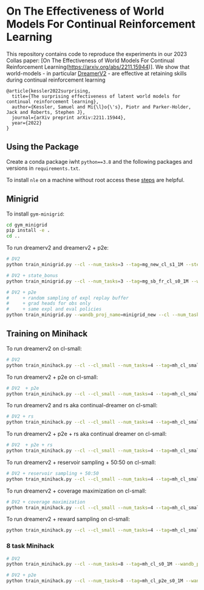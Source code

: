 # On The Effectiveness of World Models For Continual Reinforcement Learning

This repository contains code to reproduce the experiments in our 2023 Collas paper: [On The Effectiveness of World Models For Continual Reinforcement Learning(https://arxiv.org/abs/2211.15944)]. We show that world-models - in particular [DreamerV2](https://github.com/danijar/dreamerv2) - are effective at retaining skills during continual reinforcement learning

```
@article{kessler2022surprising,
  title={The surprising effectiveness of latent world models for continual reinforcement learning},
  author={Kessler, Samuel and Mi{\l}o{\'s}, Piotr and Parker-Holder, Jack and Roberts, Stephen J},
  journal={arXiv preprint arXiv:2211.15944},
  year={2022}
}
```

## Using the Package

Create a conda package iwht `python==3.8` and the following packages and versions in `requirements.txt`.

To install `nle` on a machine without root access these [steps](https://github.com/facebookresearch/nle/issues/246) are helpful.

## Minigrid

To install `gym-minigrid`:

```sh 
cd gym_minigrid
pip install -e .
cd ..
```

To run dreamerv2 and dreamerv2 + p2e:

```sh
# DV2
python train_minigrid.py --cl --num_tasks=3 --tag=mg_new_cl_s1_1M --steps=750000 --seed=1 --logdir=logs_cl --del_exp_replay --sep_exp_eval_policies --wandb_proj_name=minigrid_new --minlen=5 --rssm_full_recon
```

```sh
# DV2 + state_bonus
python train_minigrid.py --cl --num_tasks=3 --tag=mg_sb_fr_cl_s0_1M --wandb_proj_name=minigrid_state_bonus --steps=1000000 --seed=0 --logdir=logs_cl --del_exp_replay --sep_exp_eval_policies --wandb_proj_name=minigrid_new --minlen=5 --state_bonus --rssm_full_recon
```

```sh
# DV2 + p2e
#     + random sampling of expl replay buffer
#     + grad heads for obs only
#     + same expl and eval policies
python train_minigrid.py --wandb_proj_name=minigrid_new --cl --num_tasks=3 --tag=mg_new_cl_p2e0.9_s6_1M --steps=750000 --seed=6 --plan2explore --expl_intr_scale=0.9 --expl_extr_scale=0.9 --logdir=logs --del_exp_replay --minlen=50 --rssm_full_recon --sep_exp_eval_policies
```

## Training on Minihack

To run dreamerv2 on cl-small:

```sh
# DV2 
python train_minihack.py --cl --cl_small --num_tasks=4 --tag=mh_cl_small_s0_1M --wandb_proj_name=minihack_task_dist --steps=1000000 --seed=0 --logdir=logs_cl --del_exp_replay --sep_exp_eval_policies --rssm_full_recon --minlen=5 --replay_capacity=1000000
```

To run dreamerv2 + p2e on cl-small:

```sh
# DV2  + p2e
python train_minihack.py --cl --cl_small --num_tasks=4 --tag=mh_cl_small_s0_1M --wandb_proj_name=minihack --steps=1000000 --seed=0 --logdir=logs_cl --del_exp_replay --minlen=5 --replay_capacity=1000000  --plan2explore --expl_intr_scale=0.9 --expl_extr_scale=0.9
```

To run dreamerv2 and rs aka continual-dreamer on cl-small:

```sh
# DV2 + rs 
python train_minihack.py --cl --cl_small --num_tasks=4 --tag=mh_cl_small_rs_s0_1M --wandb_proj_name=minihack_task_dist --steps=1000000 --seed=0 --logdir=logs_cl --del_exp_replay --sep_exp_eval_policies --minlen=5 --replay_capacity=1000000 --reservoir_sampling
```

To run dreamerv2 + p2e + rs aka continual dreamer on cl-small:

```sh
# DV2  + p2e + rs
python train_minihack.py --cl --cl_small --num_tasks=4 --tag=mh_cl_small_rs_s0_1M --wandb_proj_name=minihack --steps=1000000 --seed=0 --logdir=logs_cl --del_exp_replay --minlen=5 --replay_capacity=1000000  --plan2explore --expl_intr_scale=0.9 --expl_extr_scale=0.9 --reservoir_sampling
```

To run dreamerv2 + reservoir sampling + 50:50 on cl-small:

```sh
# DV2 + reservoir sampling + 50:50
python train_minihack.py --cl --cl_small --num_tasks=4 --tag=mh_cl_small_rs_5050_s0_1M --wandb_proj_name=minihack --steps=1000000 --seed=0 --logdir=logs_cl --del_exp_replay --sep_exp_eval_policies --minlen=5 --replay_capacity=1000000 --reservoir_sampling --recent_past_sampl_thres=0.5 
```

To run dreamerv2 + coverage maximization on cl-small:

```sh
# DV2 + coverage maximization
python train_minihack.py --cl --cl_small --num_tasks=4 --tag=mh_cl_small_cm_s0_1M --wandb_proj_name=minihack_task_dist --steps=1000000 --seed=0 --logdir=logs_cl --del_exp_replay --sep_exp_eval_policies --minlen=5 --replay_capacity=1000000 --coverage_sampling
```

To run dreamerv2 + reward sampling on cl-small:

```sh
python train_minihack.py --cl --cl_small --num_tasks=4 --tag=mh_cl_small_rwd_new_s0_1M --wandb_proj_name=minihack_task_dist --steps=1000000 --seed=0 --logdir=logs_cl --del_exp_replay --sep_exp_eval_policies --minlen=5 --replay_capacity=1000000 --reward_sampling
```

### 8 task Minihack

```sh
# DV2
python train_minihack.py --cl --num_tasks=8 --tag=mh_cl_s0_1M --wandb_proj_name=cl_8_tasks_RS --wandb_group=dv2 --steps=1000000 --seed=0 --logdir=logs_cl --del_exp_replay --sep_exp_eval_policies --minlen=5 --replay_capacity=2000000
```

```sh
# DV2 + p2e
python train_minihack.py --cl --num_tasks=8 --tag=mh_cl_p2e_s0_1M --wandb_proj_name=cl_8_tasks_RS --steps=1000000 --seed=0 --logdir=logs_cl --del_exp_replay --minlen=5 --replay_capacity=2000000 --reservoir_sampling
```
